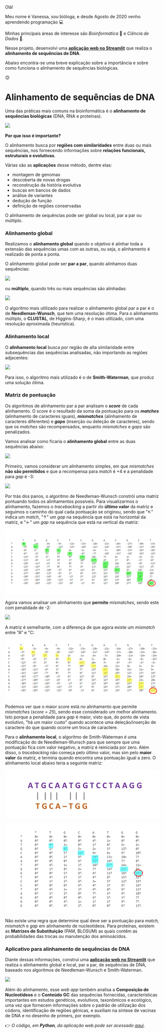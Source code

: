 Olá! 

Meu nome é Vanessa, sou bióloga, e desde Agosto de 2020 venho aprendendo programação 💻 

Minhas principais áreas de interesse são *Bioinformática* 🧬 e *Ciência de Dados* 🎲.

Nesse projeto, desenvolvi uma [**aplicação web no Streamlit**](https://share.streamlit.io/vanleiko/dna-streamlit/main/src/app-dna-v2.py) que realiza o **alinhamento de sequências de DNA**.

Abaixo encontra-se uma breve explicação sobre a importância e sobre como funciona o alinhamento de sequências biológicas.

😊

# Alinhamento de sequências de DNA 

Uma das práticas mais comuns na bioinformática é o **alinhamento de sequências biológicas** (DNA, RNA e proteínas).

![](https://raw.githubusercontent.com/vanleiko/meus-projetos/main/alinhamentos-capa.jpg)

**Por que isso é importante?**

O alinhamento busca por **regiões com similaridades** entre duas ou mais sequências, nos fornecendo informações sobre **relações funcionais, estruturais e evolutivas**. 

Várias são as **aplicações** desse método, dentre elas:
- montagem de genomas
- descoberta de novas drogas
- reconstrução da história evolutiva
- buscas em bancos de dados
- análise de variantes
- dedução de função
- definição de regiões conservadas

O alinhamento de sequências pode ser global ou local, par a par ou múltiplo. 

### Alinhamento global

Realizamos o **alinhamento global** quando o objetivo é alinhar toda a extensão das sequências umas com as outras, ou seja, o alinhamento é realizado de ponta a ponta.

O alinhamento global pode ser **par a par**, quando alinhamos duas sequências:

![](https://raw.githubusercontent.com/vanleiko/meus-projetos/main/alinhamento-global-par.jpg)

ou **múltiplo**, quando três ou mais sequências são alinhadas:

![](https://raw.githubusercontent.com/vanleiko/meus-projetos/main/alinhamento-global.mul.jpg)

O algoritmo mais utilizado para realizar o alinhamento global par a par é o de **Needleman-Wunsch**, que tem uma resolução ótima. Para o alinhamento múltiplo, o **CLUSTAL**, de Higgins-Sharp, é o mais utilizado, com uma resolução aproximada (heurística). 

### Alinhamento local

O **alinhamento local** busca por região de alta similaridade entre subsequências das sequências analisadas, não importando as regiões adjacentes: 

![](https://raw.githubusercontent.com/vanleiko/meus-projetos/main/alinhamento-local.jpg)

Para isso, o algoritmo mais utilizado é o de **Smith-Waterman**, que produz uma solução ótima.

### Matriz de pontuação

Os algoritmos de alinhamento par a par analisam o ***score*** de cada alinhamento. O *score* é o resultado da soma da pontuação para os ***matches*** (alinhamento de caracteres iguais), ***mismatches*** (alinhamento de caracteres diferentes) e ***gaps*** (inserção ou deleção de caracteres), sendo que os *matches* são recompensados, enquanto *mismatches* e *gaps* são penalizados.

Vamos analisar como ficaria o **alinhamento global** entre as duas sequências abaixo:

![](https://raw.githubusercontent.com/vanleiko/meus-projetos/main/sequencias.jpg)

Primeiro, vamos considerar um alinhamento simples, em que *mismatches* **não são permitidos** e que a recompensa para *match* é +4 e a penalidade para *gap* é -3:

![](https://raw.githubusercontent.com/vanleiko/meus-projetos/main/sem-mismatch.jpg)

Por trás dos panos, o algoritmo de Needleman-Wunsch constrói uma matriz pontuando todos os alinhamentos possíveis. 
Para visualizarmos o alinhamento, fazemos o *tracebacking* a partir do **último valor** da matriz e seguimos o caminho do qual cada pontuação se originou, sendo que "↖" indica um *match*, "↑" um *gap* na sequência que está na horizontal da matriz, e "←" um *gap* na sequência que está na vertical da matriz:

![](https://raw.githubusercontent.com/vanleiko/alignment-web-app/main/matriz-sem-mismatch-traceback.png)


Agora vamos analisar um alinhamento que **permite** *mismatches*, sendo este com penalidade de -2:

![](https://raw.githubusercontent.com/vanleiko/meus-projetos/main/com-mismatch.jpg)

A matriz é semelhante, com a diferença de que agora existe um *mismatch* entre "A" e "C:

![](https://raw.githubusercontent.com/vanleiko/alignment-web-app/main/matriz-com-mismatch-traceback.png)


Podemos ver que o maior *score* está no alinhamento que permite *mismatches* (*score = 25*), sendo esse considerado um melhor alinhamento. Isto porque a penalidade para *gap* é maior, visto que, do ponto de vista evolutivo, "há um maior custo" quando acontece uma deleção/inserção de caractere do que quando ocorre um troca de caractere.

Para o **alinhamento local**, o algoritmo de Smith-Waterman é uma modificação do de Needleman-Wunsch para que sempre que uma pontuação fica com valor negativo, a matriz é reiniciada por zero. Além disso, o *tracebacking* não começa pelo último valor, mas sim pelo **maior valor** da matriz, e termina quando encontra uma pontuação igual a zero. 
O alinhamento local abaixo teria a seguinte matriz:

![](https://raw.githubusercontent.com/vanleiko/alignment-web-app/main/alinhamento-local.jpg)

![](https://raw.githubusercontent.com/vanleiko/alignment-web-app/main/matriz-local-traceback.png)


Não existe uma regra que determine qual deve ser a pontuação para *match, mismatch* e *gap* em alinhamento de nucleotídeos. Para proteínas, existem as **Matrizes de Substituição** (PAM, BLOSUM) as quais contêm as probabilidades das trocas ou manutenção dos aminoácidos.

### Aplicativo para alinhamento de sequências de DNA

Diante dessas informações, construí uma [**aplicação web no Streamlit**](https://share.streamlit.io/vanleiko/dna-streamlit/main/src/app-dna-v2.py) que realiza o alinhamento global e local, par a par, de sequências de DNA, baseado nos algoritmos de Needleman-Wunsch e Smith-Waterman.

![](https://raw.githubusercontent.com/vanleiko/meus-projetos/main/st-image.png)

Além do alinhamento, esse *web app* também analisa a **Composição de Nucleotídeos** e o **Conteúdo GC** das sequências fornecidas, características importantes em estudos genéticos, evolutivos, taxonômicos e ecológico, uma vez que fornecem informações sobre o padrão de utilização dos códons, identificação de regiões gênicas, e auxiliam na síntese de vacinas de DNA e no desenho de primers, por exemplo.

👉 *O código, em **Python**, da aplicação web pode ser acessado [aqui](https://github.com/vanleiko/dna-streamlit/blob/main/src/app-dna-v2.py).* 
